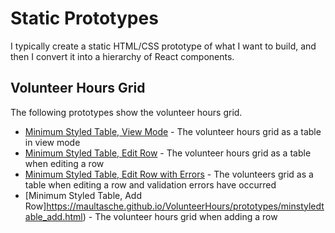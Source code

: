 # Static Prototypes

I typically create a static HTML/CSS prototype of what I want to build, and then I convert it into a hierarchy of React components.

## Volunteer Hours Grid

The following prototypes show the volunteer hours grid.

* [Minimum Styled Table, View Mode](https://maultasche.github.io/VolunteerHours/prototypes/minstyledtable.html) - The volunteer hours grid as a table in view mode
* [Minimum Styled Table, Edit Row](https://maultasche.github.io/VolunteerHours/prototypes/minstyledtable_edit.html) - The volunteer hours grid as a table when editing a row
* [Minimum Styled Table, Edit Row with Errors](https://maultasche.github.io/VolunteerHours/prototypes/minstyledtable_edit_error.html) - The volunteers grid as a table when editing a row and validation errors have occurred
* [Minimum Styled Table, Add Row]https://maultasche.github.io/VolunteerHours/prototypes/minstyledtable_add.html) - The volunteer hours grid when adding a row